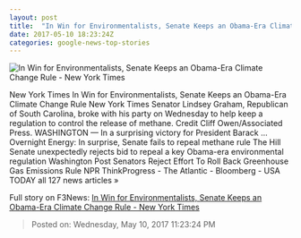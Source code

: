 ```yaml
---
layout: post
title:  "In Win for Environmentalists, Senate Keeps an Obama-Era Climate Change Rule - New York Times"
date: 2017-05-10 18:23:24Z
categories: google-news-top-stories
---
```


![In Win for Environmentalists, Senate Keeps an Obama-Era Climate Change Rule - New York Times](https://static01.nyt.com/images/2017/05/10/briefing/10climate/10climate-facebookJumbo.jpg)

New York Times In Win for Environmentalists, Senate Keeps an Obama-Era Climate Change Rule New York Times Senator Lindsey Graham, Republican of South Carolina, broke with his party on Wednesday to help keep a regulation to control the release of methane. Credit Cliff Owen/Associated Press. WASHINGTON — In a surprising victory for President Barack ... Overnight Energy: In surprise, Senate fails to repeal methane rule The Hill Senate unexpectedly rejects bid to repeal a key Obama-era environmental regulation Washington Post Senators Reject Effort To Roll Back Greenhouse Gas Emissions Rule NPR ThinkProgress - The Atlantic - Bloomberg - USA TODAY all 127 news articles »


Full story on F3News: [In Win for Environmentalists, Senate Keeps an Obama-Era Climate Change Rule - New York Times](http://www.f3nws.com/n/Jnrf2E)

> Posted on: Wednesday, May 10, 2017 11:23:24 PM
